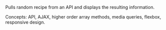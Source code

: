 Pulls random recipe from an API and displays the resulting information.

Concepts: API, AJAX, higher order array methods, media queries, flexbox, responsive design.
